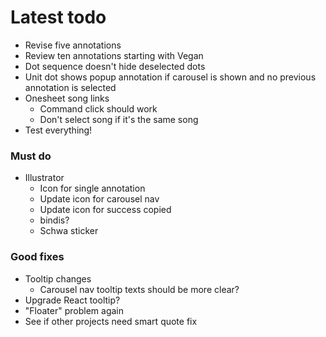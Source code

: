 # Latest todo
* Revise five annotations
* Review ten annotations starting with Vegan
* Dot sequence doesn't hide deselected dots
* Unit dot shows popup annotation if carousel is shown and no previous annotation is selected
* Onesheet song links
    * Command click should work
    * Don't select song if it's the same song
* Test everything!

### Must do
* Illustrator
    * Icon for single annotation
    * Update icon for carousel nav
    * Update icon for success copied
    * bindis?
    * Schwa sticker

### Good fixes
* Tooltip changes
    * Carousel nav tooltip texts should be more clear?
* Upgrade React tooltip?
* "Floater" problem again
* See if other projects need smart quote fix